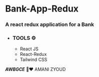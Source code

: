 # Bank-App-Redux

### A react redux application for a Bank 


* ### **TOOLS ⚙️**
  + React JS
  + React-Redux
  + Tailwind CSS

***AWBGCE*** 🌼❤️ AMANI ZYOUD